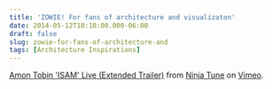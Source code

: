 ```yaml
---
title: 'ZOWIE! For fans of architecture and visualizaton'
date: 2014-05-12T10:10:00.000-06:00
draft: false
slug: zowie-for-fans-of-architecture-and
tags: [Architecture Inspirations]
---
```


  
[Amon Tobin 'ISAM' Live (Extended Trailer)](http://vimeo.com/24502224) from [Ninja Tune](http://vimeo.com/ninjatune) on [Vimeo](http://vimeo.com/).
